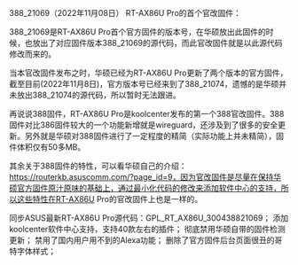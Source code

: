 388_21069（2022年11月08日）
RT-AX86U Pro的首个官改固件：

388_21069是RT-AX86U Pro首个官方固件的版本号，在华硕放出此固件的时候，也放出了对应固件版本388_21069的源代码，而此官改固件就是以此源代码修改而来的。

当本官改固件发布之时，华硕已经为RT-AX86U Pro更新了两个版本的官方固件，截至目前(2022年11月8日)，官方版本号已经来到了388_21074，遗憾的是华硕并未放出388_21074的源代码，所以暂时无法跟进。

再说说388固件，RT-AX86U Pro是koolcenter发布的第一个388官改固件。388固件对比386固件较大的一个功能新增就是wireguard，还涉及到了很多的安全更新。另外就是华硕对388固件进行了一定程度的精简（实际功能上并未精简），固件体积仅有50多MB。

其余关于388固件的特性，可以看华硕自己的介绍：https://routerkb.asuscomm.com/?page_id=9，因为官改固件是尽量在保持华硕官方固件原汁原味的基础上，通过最小化代码的修改来添加软件中心的支持，所以这些特性在RT-AX86U Pro的官改固件上也是一样的。

同步ASUS最新RT-AX86U Pro源代码：GPL_RT_AX86U_300438821069；
添加koolcenter软件中心支持，支持40款左右的插件；
彻底禁用华硕自带的固件检测更新；
禁用了国内用户用不到的Alexa功能；
删除了官方固件后台页面很丑的哥特字体样式；